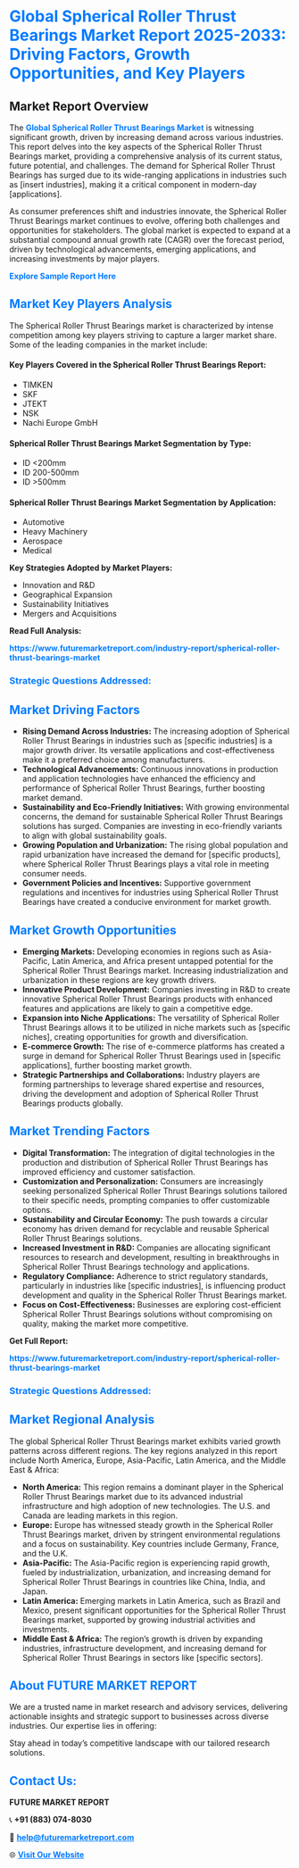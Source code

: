<h1 style="color: #007BFF;">Global Spherical Roller Thrust Bearings Market Report 2025-2033: Driving Factors, Growth Opportunities, and Key Players</h1>

<section id="overview">
<h2>Market Report Overview</h2>
<p>The <a href="https://www.futuremarketreport.com/industry-report/spherical-roller-thrust-bearings-market" style="color: #007BFF; text-decoration: none;"><strong>Global Spherical Roller Thrust Bearings Market</strong></a> is witnessing significant growth, driven by increasing demand across various industries. This report delves into the key aspects of the Spherical Roller Thrust Bearings market, providing a comprehensive analysis of its current status, future potential, and challenges. The demand for Spherical Roller Thrust Bearings has surged due to its wide-ranging applications in industries such as [insert industries], making it a critical component in modern-day [applications].</p>
<p>As consumer preferences shift and industries innovate, the Spherical Roller Thrust Bearings market continues to evolve, offering both challenges and opportunities for stakeholders. The global market is expected to expand at a substantial compound annual growth rate (CAGR) over the forecast period, driven by technological advancements, emerging applications, and increasing investments by major players.</p>
</section>

<section id="overview">
<p><a href="https://www.futuremarketreport.com/request-sample/reportId=87615" style="color: #007BFF; text-decoration: none;"><strong>Explore Sample Report Here</strong></a></p>
</section>

<section id="key-players">
<h2 style="color: #007BFF;">Market Key Players Analysis</h2>
<p>The Spherical Roller Thrust Bearings market is characterized by intense competition among key players striving to capture a larger market share. Some of the leading companies in the market include:</p>
<h4>Key Players Covered in the Spherical Roller Thrust Bearings Report:</h4>
<ul><li>TIMKEN</li><li>SKF</li><li>JTEKT</li><li>NSK</li><li>Nachi Europe GmbH</li></ul>
<h4>Spherical Roller Thrust Bearings Market Segmentation by Type:</h4>
<ul><li>ID &lt;200mm</li><li>ID 200-500mm</li><li>ID &gt;500mm</li></ul>

<h4>Spherical Roller Thrust Bearings Market Segmentation by Application:</h4>
<ul><li>Automotive</li><li>Heavy Machinery</li><li>Aerospace</li><li>Medical</li></ul>
<p><strong>Key Strategies Adopted by Market Players:</strong></p>
<ul>
<li>Innovation and R&D</li>
<li>Geographical Expansion</li>
<li>Sustainability Initiatives</li>
<li>Mergers and Acquisitions</li>
</ul>
</section>

<section>
<p><strong>Read Full Analysis: </strong></p><a href="https://www.futuremarketreport.com/industry-report/spherical-roller-thrust-bearings-market" style="color: #007BFF; text-decoration: none;"><strong>https://www.futuremarketreport.com/industry-report/spherical-roller-thrust-bearings-market</strong></a>
<h3 style="color: #007BFF;">Strategic Questions Addressed:</h3>
</section>

<section id="driving-factors">
<h2 style="color: #007BFF;">Market Driving Factors</h2>
<ul>
<li><strong>Rising Demand Across Industries:</strong> The increasing adoption of Spherical Roller Thrust Bearings in industries such as [specific industries] is a major growth driver. Its versatile applications and cost-effectiveness make it a preferred choice among manufacturers.</li>
<li><strong>Technological Advancements:</strong> Continuous innovations in production and application technologies have enhanced the efficiency and performance of Spherical Roller Thrust Bearings, further boosting market demand.</li>
<li><strong>Sustainability and Eco-Friendly Initiatives:</strong> With growing environmental concerns, the demand for sustainable Spherical Roller Thrust Bearings solutions has surged. Companies are investing in eco-friendly variants to align with global sustainability goals.</li>
<li><strong>Growing Population and Urbanization:</strong> The rising global population and rapid urbanization have increased the demand for [specific products], where Spherical Roller Thrust Bearings plays a vital role in meeting consumer needs.</li>
<li><strong>Government Policies and Incentives:</strong> Supportive government regulations and incentives for industries using Spherical Roller Thrust Bearings have created a conducive environment for market growth.</li>
</ul>
</section>

<section id="growth-opportunities">
<h2 style="color: #007BFF;">Market Growth Opportunities</h2>
<ul>
<li><strong>Emerging Markets:</strong> Developing economies in regions such as Asia-Pacific, Latin America, and Africa present untapped potential for the Spherical Roller Thrust Bearings market. Increasing industrialization and urbanization in these regions are key growth drivers.</li>
<li><strong>Innovative Product Development:</strong> Companies investing in R&D to create innovative Spherical Roller Thrust Bearings products with enhanced features and applications are likely to gain a competitive edge.</li>
<li><strong>Expansion into Niche Applications:</strong> The versatility of Spherical Roller Thrust Bearings allows it to be utilized in niche markets such as [specific niches], creating opportunities for growth and diversification.</li>
<li><strong>E-commerce Growth:</strong> The rise of e-commerce platforms has created a surge in demand for Spherical Roller Thrust Bearings used in [specific applications], further boosting market growth.</li>
<li><strong>Strategic Partnerships and Collaborations:</strong> Industry players are forming partnerships to leverage shared expertise and resources, driving the development and adoption of Spherical Roller Thrust Bearings products globally.</li>
</ul>
</section>

<section id="trending-factors">
<h2 style="color: #007BFF;">Market Trending Factors</h2>
<ul>
<li><strong>Digital Transformation:</strong> The integration of digital technologies in the production and distribution of Spherical Roller Thrust Bearings has improved efficiency and customer satisfaction.</li>
<li><strong>Customization and Personalization:</strong> Consumers are increasingly seeking personalized Spherical Roller Thrust Bearings solutions tailored to their specific needs, prompting companies to offer customizable options.</li>
<li><strong>Sustainability and Circular Economy:</strong> The push towards a circular economy has driven demand for recyclable and reusable Spherical Roller Thrust Bearings solutions.</li>
<li><strong>Increased Investment in R&D:</strong> Companies are allocating significant resources to research and development, resulting in breakthroughs in Spherical Roller Thrust Bearings technology and applications.</li>
<li><strong>Regulatory Compliance:</strong> Adherence to strict regulatory standards, particularly in industries like [specific industries], is influencing product development and quality in the Spherical Roller Thrust Bearings market.</li>
<li><strong>Focus on Cost-Effectiveness:</strong> Businesses are exploring cost-efficient Spherical Roller Thrust Bearings solutions without compromising on quality, making the market more competitive.</li>
</ul>
</section>

<section>
<p><strong>Get Full Report: </strong></p><a href="https://www.futuremarketreport.com/industry-report/spherical-roller-thrust-bearings-market" style="color: #007BFF; text-decoration: none;"><strong>https://www.futuremarketreport.com/industry-report/spherical-roller-thrust-bearings-market</strong></a>
<h3 style="color: #007BFF;">Strategic Questions Addressed:</h3>
</section>


<section id="regional-analysis">
<h2 style="color: #007BFF;">Market Regional Analysis</h2>
<p>The global Spherical Roller Thrust Bearings market exhibits varied growth patterns across different regions. The key regions analyzed in this report include North America, Europe, Asia-Pacific, Latin America, and the Middle East & Africa:</p>
<ul>
<li><strong>North America:</strong> This region remains a dominant player in the Spherical Roller Thrust Bearings market due to its advanced industrial infrastructure and high adoption of new technologies. The U.S. and Canada are leading markets in this region.</li>
<li><strong>Europe:</strong> Europe has witnessed steady growth in the Spherical Roller Thrust Bearings market, driven by stringent environmental regulations and a focus on sustainability. Key countries include Germany, France, and the U.K.</li>
<li><strong>Asia-Pacific:</strong> The Asia-Pacific region is experiencing rapid growth, fueled by industrialization, urbanization, and increasing demand for Spherical Roller Thrust Bearings in countries like China, India, and Japan.</li>
<li><strong>Latin America:</strong> Emerging markets in Latin America, such as Brazil and Mexico, present significant opportunities for the Spherical Roller Thrust Bearings market, supported by growing industrial activities and investments.</li>
<li><strong>Middle East & Africa:</strong> The region’s growth is driven by expanding industries, infrastructure development, and increasing demand for Spherical Roller Thrust Bearings in sectors like [specific sectors].</li>
</ul>
</section>

<footer>
<h2 style="color: #007BFF;">About FUTURE MARKET REPORT</h2>
<p>We are a trusted name in market research and advisory services, delivering actionable insights and strategic support to businesses across diverse industries. Our expertise lies in offering:</p>

<p>Stay ahead in today’s competitive landscape with our tailored research solutions.</p>

<h2 style="color: #007BFF;">Contact Us:</h2>
<p><strong>FUTURE MARKET REPORT</strong></p>
<p>📞 <strong>+91 (883) 074-8030</strong></p>
<p>📧 <strong><a href="mailto:help@futuremarketreport.com" style="color: #007BFF;">help@futuremarketreport.com</a></strong></p>
<p>🌐 <strong><a href="https://www.futuremarketreport.com/" style="color: #007BFF;">Visit Our Website</a></strong></p>
</footer>